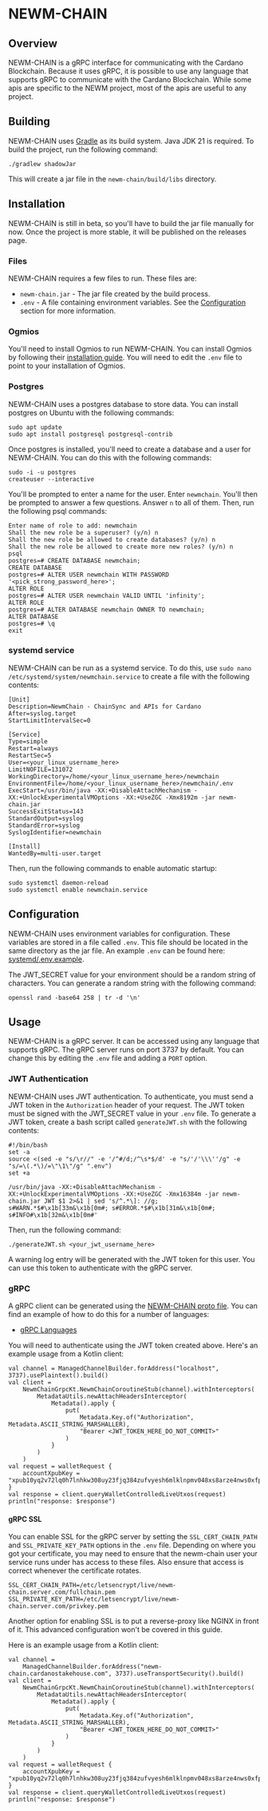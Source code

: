 # NEWM-CHAIN

## Overview
NEWM-CHAIN is a gRPC interface for communicating with the Cardano Blockchain. Because it uses gRPC, it is possible to use any language that supports gRPC to communicate with the Cardano Blockchain. While some apis are specific to the NEWM project, most of the apis are useful to any project.

## Building
NEWM-CHAIN uses [Gradle](https://gradle.org/) as its build system. Java JDK 21 is required. To build the project, run the following command:
```
./gradlew shadowJar
```
This will create a jar file in the `newm-chain/build/libs` directory.

## Installation
NEWM-CHAIN is still in beta, so you'll have to build the jar file manually for now. Once the project is more stable, it will be published on the releases page.

### Files
NEWM-CHAIN requires a few files to run. These files are:
- `newm-chain.jar` - The jar file created by the build process.
- `.env` - A file containing environment variables. See the [Configuration](configuration) section for more information.

### Ogmios
You'll need to install Ogmios to run NEWM-CHAIN. You can install Ogmios by following their [installation guide](https://ogmios.dev). You will need to edit the `.env` file to point to your installation of Ogmios.

### Postgres
NEWM-CHAIN uses a postgres database to store data. You can install postgres on Ubuntu with the following commands:
```
sudo apt update
sudo apt install postgresql postgresql-contrib
```
Once postgres is installed, you'll need to create a database and a user for NEWM-CHAIN. You can do this with the following commands:
```
sudo -i -u postgres
createuser --interactive
```
You'll be prompted to enter a name for the user. Enter `newmchain`. You'll then be prompted to answer a few questions. Answer `n` to all of them. Then, run the following psql commands:
```
Enter name of role to add: newmchain
Shall the new role be a superuser? (y/n) n
Shall the new role be allowed to create databases? (y/n) n
Shall the new role be allowed to create more new roles? (y/n) n
psql
postgres=# CREATE DATABASE newmchain;
CREATE DATABASE
postgres=# ALTER USER newmchain WITH PASSWORD '<pick_strong_password_here>';
ALTER ROLE
postgres=# ALTER USER newmchain VALID UNTIL 'infinity';
ALTER ROLE
postgres=# ALTER DATABASE newmchain OWNER TO newmchain;
ALTER DATABASE
postgres=# \q
exit
```

### systemd service
NEWM-CHAIN can be run as a systemd service. To do this, use `sudo nano /etc/systemd/system/newmchain.service` to create a file with the following contents:
```
[Unit]
Description=NewmChain - ChainSync and APIs for Cardano
After=syslog.target
StartLimitIntervalSec=0

[Service]
Type=simple
Restart=always
RestartSec=5
User=<your_linux_username_here>
LimitNOFILE=131072
WorkingDirectory=/home/<your_linux_username_here>/newmchain
EnvironmentFile=/home/<your_linux_username_here>/newmchain/.env
ExecStart=/usr/bin/java -XX:+DisableAttachMechanism -XX:+UnlockExperimentalVMOptions -XX:+UseZGC -Xmx8192m -jar newm-chain.jar
SuccessExitStatus=143
StandardOutput=syslog
StandardError=syslog
SyslogIdentifier=newmchain
                
[Install]
WantedBy=multi-user.target
```
Then, run the following commands to enable automatic startup:
```
sudo systemctl daemon-reload
sudo systemctl enable newmchain.service
```

## Configuration
NEWM-CHAIN uses environment variables for configuration. These variables are stored in a file called `.env`. This file should be located in the same directory as the jar file. An example `.env` can be found here: [systemd/.env.example](.env.example).

The JWT_SECRET value for your environment should be a random string of characters. You can generate a random string with the following command:
```
openssl rand -base64 258 | tr -d '\n'
```

## Usage
NEWM-CHAIN is a gRPC server. It can be accessed using any language that supports gRPC. The gRPC server runs on port 3737 by default. You can change this by editing the `.env` file and adding a `PORT` option.

### JWT Authentication
NEWM-CHAIN uses JWT authentication. To authenticate, you must send a JWT token in the `Authorization` header of your request. The JWT token must be signed with the JWT_SECRET value in your `.env` file. To generate a JWT token, create a bash script called `generateJWT.sh` with the following contents:
```
#!/bin/bash
set -a
source <(sed -e "s/\r//" -e '/^#/d;/^\s*$/d' -e "s/'/'\\\''/g" -e "s/=\(.*\)/=\"\1\"/g" ".env")
set +a

/usr/bin/java -XX:+DisableAttachMechanism -XX:+UnlockExperimentalVMOptions -XX:+UseZGC -Xmx16384m -jar newm-chain.jar JWT $1 2>&1 | sed 's/^.*\]: //g; s#WARN.*$#\x1b[33m&\x1b[0m#; s#ERROR.*$#\x1b[31m&\x1b[0m#; s#INFO#\x1b[32m&\x1b[0m#'
```
Then, run the following command:
```
./generateJWT.sh <your_jwt_username_here>
```
A warning log entry will be generated with the JWT token for this user. You can use this token to authenticate with the gRPC server.

### gRPC
A gRPC client can be generated using the [NEWM-CHAIN proto file](src/main/proto/newm_chain.proto). You can find an example of how to do this for a number of languages:
- [gRPC Languages](https://grpc.io/docs/languages/)

You will need to authenticate using the JWT token created above. Here's an example usage from a Kotlin client:
```
val channel = ManagedChannelBuilder.forAddress("localhost", 3737).usePlaintext().build()
val client =
    NewmChainGrpcKt.NewmChainCoroutineStub(channel).withInterceptors(
        MetadataUtils.newAttachHeadersInterceptor(
            Metadata().apply {
                put(
                    Metadata.Key.of("Authorization", Metadata.ASCII_STRING_MARSHALLER),
                    "Bearer <JWT_TOKEN_HERE_DO_NOT_COMMIT>"
                )
            }
        )
    )
val request = walletRequest {
    accountXpubKey = "xpub10yq2v72lq0h7lnhkw308uy23fjq384zufvyesh6mlklnpmv048xs8arze4nws0xfp8h87d7jdxwgm5dsr7l0qruedrtcdudjlnxls3sm0qlln"
}
val response = client.queryWalletControlledLiveUtxos(request)
println("response: $response")
````

#### gRPC SSL
You can enable SSL for the gRPC server by setting the `SSL_CERT_CHAIN_PATH` and `SSL_PRIVATE_KEY_PATH` options in the `.env` file. Depending on where you got your certificate, you may need to ensure that the newm-chain user your service runs under has access to these files. Also ensure that access is correct whenever the certificate rotates.
```
SSL_CERT_CHAIN_PATH=/etc/letsencrypt/live/newm-chain.server.com/fullchain.pem
SSL_PRIVATE_KEY_PATH=/etc/letsencrypt/live/newm-chain.server.com/privkey.pem
```

Another option for enabling SSL is to put a reverse-proxy like NGINX in front of it. This advanced configuration won't be covered in this guide.

Here is an example usage from a Kotlin client:
```
val channel =
    ManagedChannelBuilder.forAddress("newm-chain.cardanostakehouse.com", 3737).useTransportSecurity().build()
val client =
    NewmChainGrpcKt.NewmChainCoroutineStub(channel).withInterceptors(
        MetadataUtils.newAttachHeadersInterceptor(
            Metadata().apply {
                put(
                    Metadata.Key.of("Authorization", Metadata.ASCII_STRING_MARSHALLER),
                    "Bearer <JWT_TOKEN_HERE_DO_NOT_COMMIT>"
                )
            }
        )
    )
val request = walletRequest {
    accountXpubKey = "xpub10yq2v72lq0h7lnhkw308uy23fjq384zufvyesh6mlklnpmv048xs8arze4nws0xfp8h87d7jdxwgm5dsr7l0qruedrtcdudjlnxls3sm0qlln"
}
val response = client.queryWalletControlledLiveUtxos(request)
println("response: $response")
```
